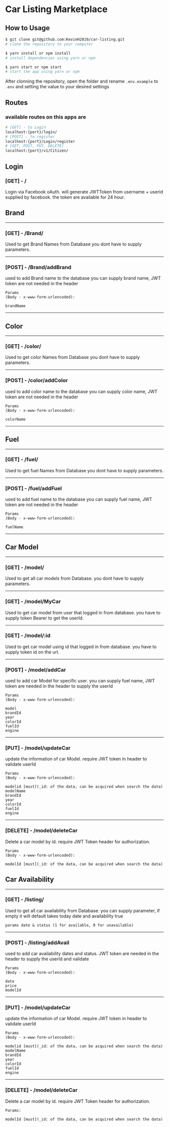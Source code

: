 # Car Listing Marketplace

## How to Usage

```bash
$ git clone git@github.com:KevinH2810/car-listing.git
# clone the repository to your computer

$ yarn install or npm install
# install dependencies using yarn or npm

$ yarn start or npm start
# start the app using yarn or npm
```
After clonning the repository, open the folder and rename ```.env.example``` to ```.env``` and setting the value to your desired settings
## Routes

### available routes on this apps are

```bash
# [GET] - to Login
localhost:{port}/login/
# [POST] - to register
localhost:{port}/Login/register
# [GET, POST, PUT, DELETE]
localhost:{port}/v1/Citizen/
```

## Login

### [GET] - /

Login via Facebook oAuth. will generate JWTToken from username + userid supplied by facebook.
the token are available for 24 hour.

## Brand

---
### [GET] - /Brand/

Used to get Brand Names from Database
you dont have to supply parameters.

---
### [POST] - /Brand/addBrand
used to add Brand name to the database
you can supply brand name, JWT token are not needed in the header

```
Params 
(Body - x-www-form-urlencoded):
 
brandName
```

---

## Color

---
### [GET] - /color/

Used to get color Names from Database
you dont have to supply parameters.

---
### [POST] - /color/addColor
used to add color name to the database
you can supply color name, JWT token are not needed in the header

```
Params 
(Body - x-www-form-urlencoded):
 
colorName
```
---

## Fuel
---
### [GET] - /fuel/

Used to get fuel Names from Database
you dont have to supply parameters.

---
### [POST] - /fuel/addFuel
used to add fuel name to the database
you can supply fuel name, JWT token are not needed in the header

```
Params 
(Body - x-www-form-urlencoded):
 
fuelName
```
---

## Car Model
---
### [GET] - /model/

Used to get all car models from Database.
you dont have to supply parameters.

---
### [GET] - /model/MyCar

Used to get car model from user that logged in from database.
you have to supply token Bearer to get the userId.

---
### [GET] - /model/:id

Used to get car model using id that logged in from database.
you have to supply token id on the url.

---
### [POST] - /model/addCar
used to add car Model for specific user. 
you can supply fuel name, JWT token are needed in the header to supply the userId

```
Params 
(Body - x-www-form-urlencoded):
 
model
brandId
year
colorId
fuelId
engine
```

---
### [PUT] - /model/updateCar
update the information of car Model.
require JWT token in header to validate userId

```
Params 
(Body - x-www-form-urlencoded):

modelid [must](_id: of the data, can be acquired when search the data)
modelName
brandId
year
colorId
fuelId
engine
```

---
### [DELETE] - /model/deleteCar
Delete a car model by id.
require JWT Token header for authorization.

```
Params 
(Body - x-www-form-urlencoded):

modelId [must](_id: of the data, can be acquired when search the data)
```

## Car Availability
---
### [GET] - /listing/

Used to get all car availability from Database.
you can supply parameter, if empty it will default takes today date and availability true

```params date & status (1 for available, 0 for unavailable)```

---
### [POST] - /listing/addAvail
used to add car availability dates and status. 
JWT token are needed in the header to supply the userId and validate

```
Params 
(Body - x-www-form-urlencoded):
 
date
price
modelId
```

---
### [PUT] - /model/updateCar
update the information of car Model.
require JWT token in header to validate userId

```
Params 
(Body - x-www-form-urlencoded):

modelid [must](_id: of the data, can be acquired when search the data)
modelName
brandId
year
colorId
fuelId
engine
```

---
### [DELETE] - /model/deleteCar
Delete a car model by id.
require JWT Token header for authorization.

```
Params:

modelId [must](_id: of the data, can be acquired when search the data)
```